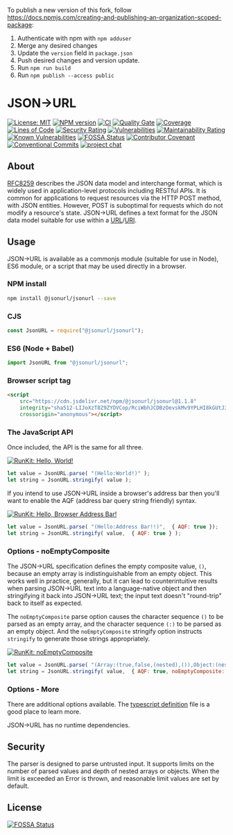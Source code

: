 
To publish a new version of this fork, follow https://docs.npmjs.com/creating-and-publishing-an-organization-scoped-package:
1. Authenticate with npm with `npm adduser`
2. Merge any desired changes
3. Update the `version` field in `package.json`
4. Push desired changes and version update.
5. Run `npm run build`
6. Run `npm publish --access public`

# JSON→URL

[![License: MIT](https://img.shields.io/github/license/jsonurl/jsonurl-js.svg?label=License)][license]
[![NPM version](https://img.shields.io/npm/v/@jsonurl/jsonurl.svg)](https://www.npmjs.com/package/@jsonurl/jsonurl)
[![CI](https://github.com/jsonurl/jsonurl-js/workflows/ci/badge.svg?branch=main)](https://github.com/jsonurl/jsonurl-js/actions/workflows/ci.yml)
[![Quality Gate](https://sonarcloud.io/api/project_badges/measure?project=jsonurl-js\&metric=alert_status)](https://sonarcloud.io/dashboard?id=jsonurl-js)
[![Coverage](https://sonarcloud.io/api/project_badges/measure?project=jsonurl-js\&metric=coverage)](https://sonarcloud.io/dashboard?id=jsonurl-js)
[![Lines of Code](https://sonarcloud.io/api/project_badges/measure?project=jsonurl-js\&metric=ncloc)](https://sonarcloud.io/dashboard?id=jsonurl-js)
[![Security Rating](https://sonarcloud.io/api/project_badges/measure?project=jsonurl-js\&metric=security_rating)](https://sonarcloud.io/dashboard?id=jsonurl-js)
[![Vulnerabilities](https://sonarcloud.io/api/project_badges/measure?project=jsonurl-js\&metric=vulnerabilities)](https://sonarcloud.io/dashboard?id=jsonurl-js)
[![Maintainability Rating](https://sonarcloud.io/api/project_badges/measure?project=jsonurl-js\&metric=sqale_rating)](https://sonarcloud.io/dashboard?id=jsonurl-js)
[![Known Vulnerabilities](https://snyk.io/test/github/jsonurl/jsonurl-js/badge.svg?targetFile=package.json)](https://snyk.io/test/github/jsonurl/jsonurl-js?targetFile=package.json)
[![FOSSA Status](https://app.fossa.com/api/projects/git%2Bgithub.com%2Fjsonurl%2Fjsonurl-js.svg?type=shield)](https://app.fossa.com/projects/git%2Bgithub.com%2Fjsonurl%2Fjsonurl-js?ref=badge_shield)
[![Contributor Covenant](https://img.shields.io/badge/Contributor%20Covenant-v2.0%20adopted-ff69b4.svg)](CODE_OF_CONDUCT.md)
[![Conventional Commits](https://img.shields.io/badge/Conventional%20Commits-1.0.0-green)](CONTRIBUTING.md)
[![project chat](https://img.shields.io/badge/zulip-join_chat-brightgreen.svg)](https://jsonurl.zulipchat.com/)

## About

[RFC8259][RFC8259] describes the JSON data model and interchange format, which is widely
used in application-level protocols including RESTful APIs. It is common for
applications to request resources via the HTTP POST method, with JSON entities.
However, POST is suboptimal for requests which do not modify a resource's
state. JSON→URL defines a text format for the JSON data model suitable
for use within a [URL][RFC1738]/[URI][RFC3986].

## Usage

JSON→URL is available as a commonjs module (suitable for use in Node), ES6
module, or a script that may be used directly in a browser.

### NPM install

```sh
npm install @jsonurl/jsonurl --save
```

### CJS

```js
const JsonURL = require("@jsonurl/jsonurl");
```

### ES6 (Node + Babel)

```js
import JsonURL from "@jsonurl/jsonurl";
```

### Browser script tag

```html
<script
    src="https://cdn.jsdelivr.net/npm/@jsonurl/jsonurl@1.1.8"
    integrity="sha512-LIJoXzT8Z9ZYDVCop/RciWbhJCDBzOevskMv9YPLHI8kGUtJ32DHHDWdIBLBmMoKkMr7vsZEysOrOBbVg7yioA=="
    crossorigin="anonymous"></script>
```

### The JavaScript API

Once included, the API is the same for all three.

[![RunKit: Hello, World!](https://img.shields.io/badge/RunKit-Hello%2C%20World!-ff69b4)][runkit1]

```js
let value = JsonURL.parse( "(Hello:World!)" );
let string = JsonURL.stringify( value );
```

If you intend to use JSON→URL inside a browser's address bar then you'll want to
enable the AQF (address bar query string friendly) syntax.

[![RunKit: Hello, Browser Address Bar!](https://img.shields.io/badge/RunKit-Hello%2C%20Address%20Bar!-ff69b4)][runkit2]

```js
let value = JsonURL.parse( "(Hello:Address Bar!!)",  { AQF: true });
let string = JsonURL.stringify( value,  { AQF: true } );
```

### Options - noEmptyComposite

The JSON→URL specification defines the empty composite value, `()`, because an
empty array is indistinguishable from an empty object. This works well in
practice, generally, but it can lead to counterintuitive results when parsing
JSON→URL text into a language-native object and then stringifying it back
into JSON→URL text; the input text doesn't "round-trip" back to
itself as expected.

The `noEmptyComposite` parse option causes the character sequence `()` to be
parsed as an empty array, and the character sequence `(:)` to be parsed as an
empty object. And the `noEmptyComposite` stringify option instructs
`stringify` to generate those strings appropriately.

[![RunKit: noEmptyComposite](https://img.shields.io/badge/RunKit-noEmptyComposite-ff69b4)][runkit3]

```js
let value = JsonURL.parse( "(Array:(true,false,(nested),()),Object:(nested:(:)))",  { AQF: true, noEmptyComposite: true });
let string = JsonURL.stringify( value,  { AQF: true, noEmptyComposite: true });
```

### Options - More

There are additional options available. The [typescript definition][dts] file
is a good place to learn more.

JSON→URL has no runtime dependencies.

## Security

The parser is designed to parse untrusted input. It supports limits on
the number of parsed values and depth of nested arrays or objects.
When the limit is exceeded an Error is thrown, and reasonable limit values are
set by default.

[RFC8259]: https://tools.ietf.org/html/rfc8259

[RFC3986]: https://tools.ietf.org/html/rfc3986

[RFC1738]: https://tools.ietf.org/html/rfc1738

[license]: https://opensource.org/licenses/MIT

[runkit1]: https://runkit.com/jsonurl/hello-world

[runkit2]: https://runkit.com/jsonurl/hello-aqf

[runkit3]: https://runkit.com/jsonurl/noemptycomposite

[dts]: https://github.com/jsonurl/jsonurl-js/blob/main/jsonurl.d.ts

## License

[![FOSSA Status](https://app.fossa.com/api/projects/git%2Bgithub.com%2Fjsonurl%2Fjsonurl-js.svg?type=large)](https://app.fossa.com/projects/git%2Bgithub.com%2Fjsonurl%2Fjsonurl-js?ref=badge_large)
